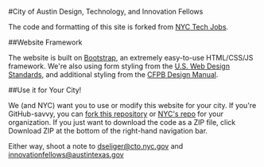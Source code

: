 #City of Austin Design, Technology, and Innovation Fellows


The code and formatting of this site is forked from [NYC Tech Jobs](http://www.nyc.gov/techjobs).

##Website Framework

The website is built on [Bootstrap](http://www.getbootstrap.com), an extremely easy-to-use HTML/CSS/JS framework. We're also using form styling from the [U.S. Web Design Standards](https://standards.usa.gov/), and additional styling from the [CFPB Design Manual](https://cfpb.github.io/design-manual/).

##Use it for Your City!

We (and NYC) want you to use or modify this website for your city. If you're GitHub-savvy, you can [fork this repository](https://help.github.com/articles/fork-a-repo/) or [NYC's repo](https://github.com/CityOfNewYork/TechJobs) for your organization. If you just want to download the code as a ZIP file, click Download ZIP at the bottom of the right-hand navigation bar.

Either way, shoot a note to dseliger@cto.nyc.gov and innovationfellows@austintexas.gov
